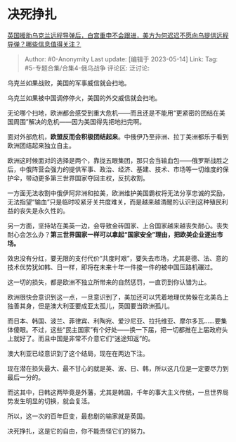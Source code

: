 # 决死挣扎
[英国援助乌克兰远程导弹后，白宫重申不会跟进，美方为何迟迟不愿向乌提供远程导弹？哪些信息值得关注？](https://www.zhihu.com/question/600766176/answer/3026792970)

> Author: #0-Anonymity
> Last update: [编辑于 2023-05-14]
> Link:
> Tag: #5-专题合集/合集4-俄乌战争 
> 评论区:
> 泛讨论:

乌克兰如果战败，美国的军事威信就会扫地。

乌克兰如果被中国调停停火，美国的外交威信就会扫地。

无论哪个扫地，欧洲都会感受到重大危机——而且还是不能用“更紧密的团结在美国周围”解决的危机——因为美国得先把地扫完啊。

面对外部危机，**欧盟反而会积极团结起来**。中俄伊乃至非洲、拉丁美洲都乐于看到欧洲团结起来独立自主。

欧洲这时候面对的选择是两个，靠拢五眼集团，那只会当输血包——俄罗斯战胜之后，中俄阵营会强力的提供军事、政治、经济、基建、技术、市场等一切维度的保护伞，带动更多第三世界国家夺回主权，反抗收割。

一方面无法收割中俄伊阿非洲和拉美，欧洲维护美国霸权将无法分享忠诚的奖励，无法指望“输血”只是临时咬紧牙关共度难关，而是越来越清醒的认识到这种殖民利益的丧失是永久性的。

另一方面，坚持站在美英一边，会导致金砖国家、上合国家越来越丧失耐心。丧失耐心会怎么办？**第三世界国家一样可以拿起“国家安全”理由，把欧美企业逐出市场。**

效忠没有分红，要无限的支付代价“共度时艰”，要失去市场，尤其是德、法、意的技术优势犹如韩、日一样，即将在未来十年一件接一件的被中国压路机碾过。

这一切的损失，都是欧洲不独立所带来的自然惩罚，一直罚到你认错为止。

欧洲很快会意识到这一点，一旦意识到了，美加还可以凭着地理优势躲在北美岛上独善其身，但是澳大利亚要成亚太孤儿，英国要当欧洲孤儿。

而日本、韩国、波兰、菲律宾、利陶宛、爱沙尼亚、拉托维亚、摩尔多瓦……要集体傻眼。不过，这些“民主国家”有个好处——换一下届，把一切都推在上届政府头上就好了。而且中国是非常不介意它们“迷途知返”的。

澳大利亚已经意识到了这个结局，现在在两边下注。

现在潜在损失最大、最不甘心的就是英、波、日、韩，所以这几位是一定要尽力到最后一分的。

而这其中，日韩这两毕竟是外藩，尤其是韩国，千年的事大主义传统，一旦世界局势发生明显的切换，就会复活。

所以，这一次的百年巨变，最悲剧的输家就是英国。

决死挣扎，这是它的自由，你不能责怪它们的努力。